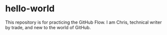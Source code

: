 # hello-world
This repository is for practicing the GitHub Flow.
I am Chris, technical writer by trade, and new to the world of GitHub. 
